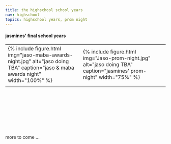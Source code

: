 ```yaml
---
title: the highschool school years
nav: highschool
topics: highschool years, prom night
---
```


#### jasmines' final school years

<table>
 
  <tr>
    <td>{% include figure.html img="jaso-maba-awards-night.jpg" alt="jaso doing TBA" caption="jaso & maba awards night" width="100%" %}</td>
    <td>{% include figure.html img="Jaso-prom-night.jpg" alt="jaso doing TBA" caption="jasmines' prom-night" width="75%" %}</td>
  </tr>
  <tr>
   <td> </td>
   <td> </td>
   <td> </td>
  </tr>
</table>

<br/><br/>
<br/><br/>  
<br/><br/>
 
 more to come ...
